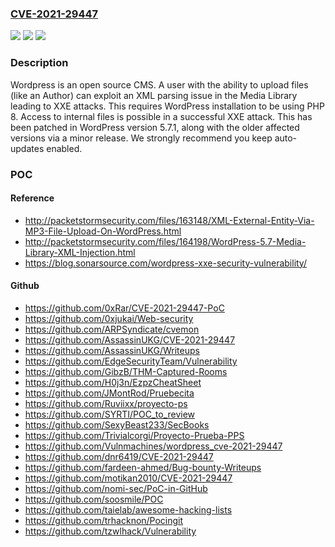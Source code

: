 ### [CVE-2021-29447](https://cve.mitre.org/cgi-bin/cvename.cgi?name=CVE-2021-29447)
![](https://img.shields.io/static/v1?label=Product&message=wordpress-develop&color=blue)
![](https://img.shields.io/static/v1?label=Version&message=n%2Fa&color=blue)
![](https://img.shields.io/static/v1?label=Vulnerability&message=%7B%22CWE-611%22%3A%22Improper%20Restriction%20of%20XML%20External%20Entity%20Reference%22%7D&color=brighgreen)

### Description

Wordpress is an open source CMS. A user with the ability to upload files (like an Author) can exploit an XML parsing issue in the Media Library leading to XXE attacks. This requires WordPress installation to be using PHP 8. Access to internal files is possible in a successful XXE attack. This has been patched in WordPress version 5.7.1, along with the older affected versions via a minor release. We strongly recommend you keep auto-updates enabled.

### POC

#### Reference
- http://packetstormsecurity.com/files/163148/XML-External-Entity-Via-MP3-File-Upload-On-WordPress.html
- http://packetstormsecurity.com/files/164198/WordPress-5.7-Media-Library-XML-Injection.html
- https://blog.sonarsource.com/wordpress-xxe-security-vulnerability/

#### Github
- https://github.com/0xRar/CVE-2021-29447-PoC
- https://github.com/0xjukai/Web-security
- https://github.com/ARPSyndicate/cvemon
- https://github.com/AssassinUKG/CVE-2021-29447
- https://github.com/AssassinUKG/Writeups
- https://github.com/EdgeSecurityTeam/Vulnerability
- https://github.com/GibzB/THM-Captured-Rooms
- https://github.com/H0j3n/EzpzCheatSheet
- https://github.com/JMontRod/Pruebecita
- https://github.com/Ruviixx/proyecto-ps
- https://github.com/SYRTI/POC_to_review
- https://github.com/SexyBeast233/SecBooks
- https://github.com/Trivialcorgi/Proyecto-Prueba-PPS
- https://github.com/Vulnmachines/wordpress_cve-2021-29447
- https://github.com/dnr6419/CVE-2021-29447
- https://github.com/fardeen-ahmed/Bug-bounty-Writeups
- https://github.com/motikan2010/CVE-2021-29447
- https://github.com/nomi-sec/PoC-in-GitHub
- https://github.com/soosmile/POC
- https://github.com/taielab/awesome-hacking-lists
- https://github.com/trhacknon/Pocingit
- https://github.com/tzwlhack/Vulnerability

